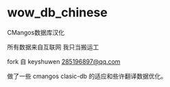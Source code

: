 wow_db_chinese
==============

CMangos数据库汉化

所有数据来自互联网
我只当搬运工

fork 自 keyshuwen <285196897@qq.com>

做了一些 cmangos clasic-db 的适应和些许翻译数据优化。
